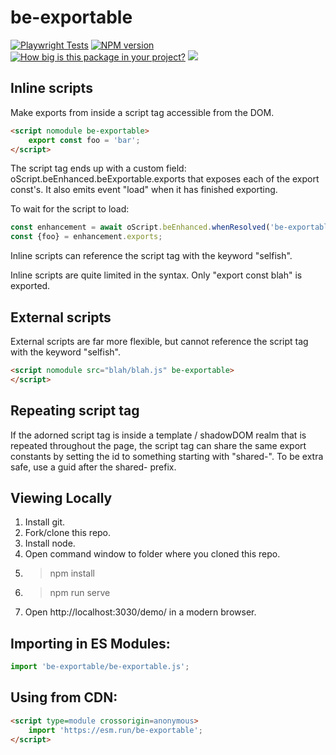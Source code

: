 # be-exportable

[![Playwright Tests](https://github.com/bahrus/be-exportable/actions/workflows/CI.yml/badge.svg?branch=baseline)](https://github.com/bahrus/be-exportable/actions/workflows/CI.yml)
[![NPM version](https://badge.fury.io/js/be-exportable.png)](http://badge.fury.io/js/be-exportable)
[![How big is this package in your project?](https://img.shields.io/bundlephobia/minzip/be-exportable?style=for-the-badge)](https://bundlephobia.com/result?p=be-exportable)
<img src="http://img.badgesize.io/https://cdn.jsdelivr.net/npm/be-exportable?compression=gzip">

## Inline scripts

Make exports from inside a script tag accessible from the DOM.

```html
<script nomodule be-exportable>
    export const foo = 'bar';
</script>
```

The script tag ends up with a custom field:  oScript.beEnhanced.beExportable.exports that exposes each of the export const's.  It also emits event "load" when it has finished exporting.

To wait for the script to load:

```JavaScript
const enhancement = await oScript.beEnhanced.whenResolved('be-exportable');
const {foo} = enhancement.exports;
```

Inline scripts can reference the script tag with the keyword "selfish".

Inline scripts are quite limited in the syntax.  Only "export const blah" is exported.

## External scripts

External scripts are far more flexible, but cannot reference the script tag with the keyword "selfish".

```html
<script nomodule src="blah/blah.js" be-exportable>
</script>
```

## Repeating script tag

If the adorned script tag is inside a template / shadowDOM realm that is repeated throughout the page, the script tag can share  the same export constants by setting the id to something starting with "shared-". To be extra safe, use a guid after the shared- prefix.



## Viewing Locally

1.  Install git.
2.  Fork/clone this repo.
3.  Install node.
4.  Open command window to folder where you cloned this repo.
5.  > npm install
6.  > npm run serve
7.  Open http://localhost:3030/demo/ in a modern browser.

## Importing in ES Modules:

```JavaScript
import 'be-exportable/be-exportable.js';
```

## Using from CDN:

```html
<script type=module crossorigin=anonymous>
    import 'https://esm.run/be-exportable';
</script>
```

